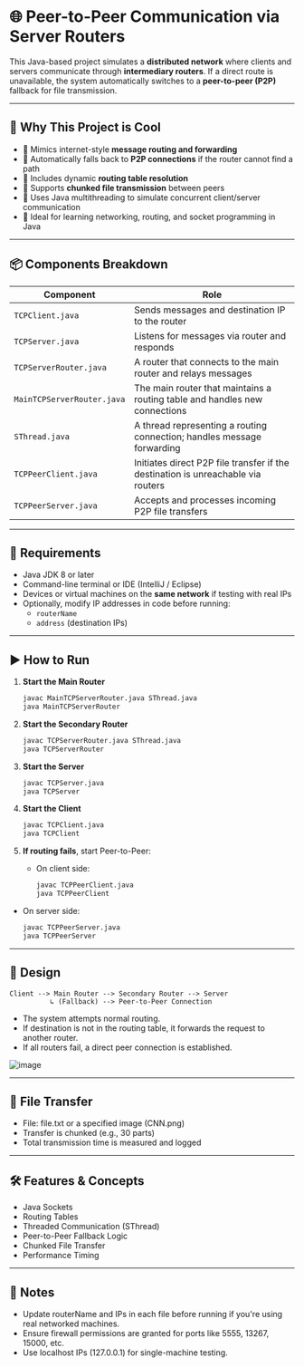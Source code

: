 # 🌐 Peer-to-Peer Communication via Server Routers

This Java-based project simulates a **distributed network** where clients and servers communicate through **intermediary routers**. If a direct route is unavailable, the system automatically switches to a **peer-to-peer (P2P)** fallback for file transmission.

---

## 🚀 Why This Project is Cool

- 📡 Mimics internet-style **message routing and forwarding**
- 🔁 Automatically falls back to **P2P connections** if the router cannot find a path
- 🧠 Includes dynamic **routing table resolution**
- 📁 Supports **chunked file transmission** between peers
- 🧵 Uses Java multithreading to simulate concurrent client/server communication
- 🔄 Ideal for learning networking, routing, and socket programming in Java

---

## 📦 Components Breakdown

| Component              | Role |
|------------------------|------|
| `TCPClient.java`       | Sends messages and destination IP to the router |
| `TCPServer.java`       | Listens for messages via router and responds |
| `TCPServerRouter.java` | A router that connects to the main router and relays messages |
| `MainTCPServerRouter.java` | The main router that maintains a routing table and handles new connections |
| `SThread.java`         | A thread representing a routing connection; handles message forwarding |
| `TCPPeerClient.java`   | Initiates direct P2P file transfer if the destination is unreachable via routers |
| `TCPPeerServer.java`   | Accepts and processes incoming P2P file transfers |

---

## 🔧 Requirements

- Java JDK 8 or later
- Command-line terminal or IDE (IntelliJ / Eclipse)
- Devices or virtual machines on the **same network** if testing with real IPs
- Optionally, modify IP addresses in code before running:
  - `routerName`
  - `address` (destination IPs)

---

## ▶️ How to Run

1. **Start the Main Router**
   ```bash
   javac MainTCPServerRouter.java SThread.java
   java MainTCPServerRouter
   ```
   
2. **Start the Secondary Router**
   ```bash
   javac TCPServerRouter.java SThread.java
   java TCPServerRouter
   ```
   
3. **Start the Server**
   ```bash
   javac TCPServer.java
   java TCPServer
   ```
   
4. **Start the Client**
   ```bash
   javac TCPClient.java
   java TCPClient
   ```
   
5. **If routing fails**, start Peer-to-Peer:
   - On client side:
     ```bash
     javac TCPPeerClient.java
     java TCPPeerClient
     ```
  - On server side:
    ```bash
    javac TCPPeerServer.java
    java TCPPeerServer
    ```

---

## 📐 Design

```
Client --> Main Router --> Secondary Router --> Server
          ↳ (Fallback) --> Peer-to-Peer Connection
```

- The system attempts normal routing.
- If destination is not in the routing table, it forwards the request to another router.
- If all routers fail, a direct peer connection is established.

![image](https://github.com/user-attachments/assets/6c7db757-8c24-421f-ab13-3c628249cc5e)


---

## 💾 File Transfer
  - File: file.txt or a specified image (CNN.png)
  - Transfer is chunked (e.g., 30 parts)
  - Total transmission time is measured and logged

---

## 🛠 Features & Concepts
 - Java Sockets
 - Routing Tables
 - Threaded Communication (SThread)
 - Peer-to-Peer Fallback Logic
 - Chunked File Transfer
 - Performance Timing

---

## 📌 Notes

- Update routerName and IPs in each file before running if you're using real networked machines.
- Ensure firewall permissions are granted for ports like 5555, 13267, 15000, etc.
- Use localhost IPs (127.0.0.1) for single-machine testing.
